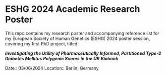 # ESHG 2024 Academic Research Poster

This repo contains my research poster and accompanying reference list for my European Society of Human Genetics (ESHG) 2024 poster session, covering my first PhD project, titled:

***Investigating the Utility of Pharmaceutically Informed, Partitioned Type-2 Diabetes Mellitus Polygenic Scores in the UK Biobank***

Date:: 03/06/2024
Location:: Berlin, Germany
